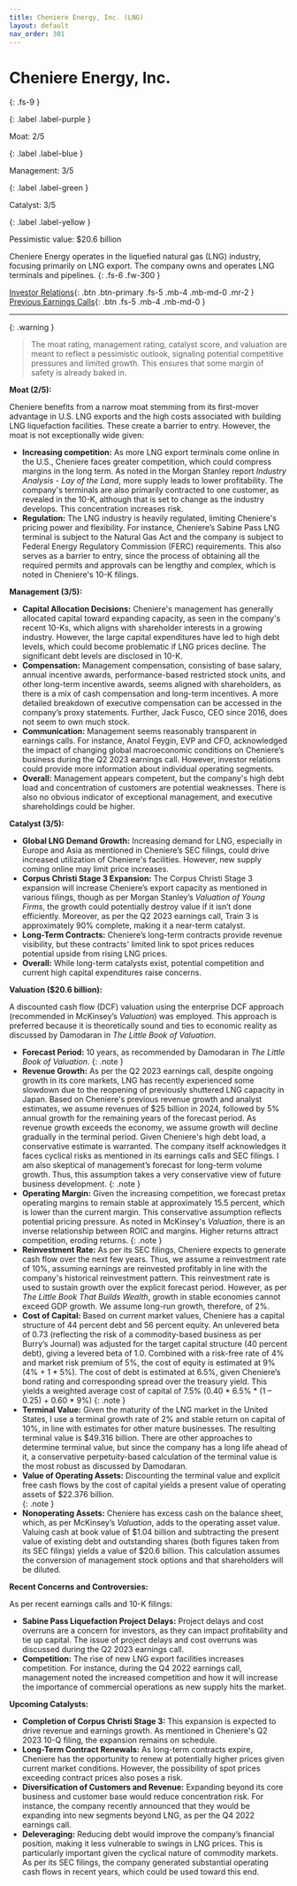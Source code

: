 ```yaml
---
title: Cheniere Energy, Inc. (LNG)
layout: default
nav_order: 301
---
```


# Cheniere Energy, Inc.
{: .fs-9 }

{: .label .label-purple }

Moat: 2/5

{: .label .label-blue }

Management: 3/5

{: .label .label-green }

Catalyst: 3/5

{: .label .label-yellow }

Pessimistic value: $20.6 billion

Cheniere Energy operates in the liquefied natural gas (LNG) industry, focusing primarily on LNG export. The company owns and operates LNG terminals and pipelines.
{: .fs-6 .fw-300 }

[Investor Relations](https://www.google.com/search?q=LNG+investor+relations){: .btn .btn-primary .fs-5 .mb-4 .mb-md-0 .mr-2 }
[Previous Earnings Calls](https://discountingcashflows.com/company/LNG/transcripts/){: .btn .fs-5 .mb-4 .mb-md-0 }

---

{: .warning } 
>The moat rating, management rating, catalyst score, and valuation are meant to reflect a pessimistic outlook, signaling potential competitive pressures and limited growth. This ensures that some margin of safety is already baked in.


**Moat (2/5):**

Cheniere benefits from a narrow moat stemming from its first-mover advantage in U.S. LNG exports and the high costs associated with building LNG liquefaction facilities. These create a barrier to entry. However, the moat is not exceptionally wide given:

* **Increasing competition:**  As more LNG export terminals come online in the U.S., Cheniere faces greater competition, which could compress margins in the long term. As noted in the Morgan Stanley report *Industry Analysis - Lay of the Land*, more supply leads to lower profitability.  The company's terminals are also primarily contracted to one customer, as revealed in the 10-K, although that is set to change as the industry develops. This concentration increases risk.
* **Regulation:** The LNG industry is heavily regulated, limiting Cheniere's pricing power and flexibility. For instance, Cheniere’s Sabine Pass LNG terminal is subject to the Natural Gas Act and the company is subject to Federal Energy Regulatory Commission (FERC) requirements. This also serves as a barrier to entry, since the process of obtaining all the required permits and approvals can be lengthy and complex, which is noted in Cheniere's 10-K filings.

**Management (3/5):**

* **Capital Allocation Decisions:** Cheniere's management has generally allocated capital toward expanding capacity, as seen in the company's recent 10-Ks, which aligns with shareholder interests in a growing industry.  However, the large capital expenditures have led to high debt levels, which could become problematic if LNG prices decline. The significant debt levels are disclosed in 10-K.
* **Compensation:**  Management compensation, consisting of base salary, annual incentive awards, performance-based restricted stock units, and other long-term incentive awards, seems aligned with shareholders, as there is a mix of cash compensation and long-term incentives. A more detailed breakdown of executive compensation can be accessed in the company’s proxy statements. Further, Jack Fusco, CEO since 2016, does not seem to own much stock.
* **Communication:**  Management seems reasonably transparent in earnings calls. For instance, Anatol Feygin, EVP and CFO, acknowledged the impact of changing global macroeconomic conditions on Cheniere’s business during the Q2 2023 earnings call. However, investor relations could provide more information about individual operating segments.
* **Overall:** Management appears competent, but the company's high debt load and concentration of customers are potential weaknesses. There is also no obvious indicator of exceptional management, and executive shareholdings could be higher.

**Catalyst (3/5):**

* **Global LNG Demand Growth:** Increasing demand for LNG, especially in Europe and Asia as mentioned in Cheniere’s SEC filings, could drive increased utilization of Cheniere's facilities.  However, new supply coming online may limit price increases.
* **Corpus Christi Stage 3 Expansion:**  The Corpus Christi Stage 3 expansion will increase Cheniere’s export capacity as mentioned in various filings, though as per Morgan Stanley’s *Valuation of Young Firms*, the growth could potentially destroy value if it isn’t done efficiently. Moreover, as per the Q2 2023 earnings call, Train 3 is approximately 90% complete, making it a near-term catalyst.
* **Long-Term Contracts:**  Cheniere’s long-term contracts provide revenue visibility, but these contracts' limited link to spot prices reduces potential upside from rising LNG prices.  
* **Overall:** While long-term catalysts exist, potential competition and current high capital expenditures raise concerns.

**Valuation ($20.6 billion):**

A discounted cash flow (DCF) valuation using the enterprise DCF approach (recommended in McKinsey’s *Valuation*) was employed. This approach is preferred because it is theoretically sound and ties to economic reality as discussed by Damodaran in *The Little Book of Valuation*.

* **Forecast Period:** 10 years, as recommended by Damodaran in *The Little Book of Valuation*.
{: .note }
* **Revenue Growth:** As per the Q2 2023 earnings call, despite ongoing growth in its core markets, LNG has recently experienced some slowdown due to the reopening of previously shuttered LNG capacity in Japan.  Based on Cheniere's previous revenue growth and analyst estimates, we assume revenues of $25 billion in 2024, followed by 5% annual growth for the remaining years of the forecast period. As revenue growth exceeds the economy, we assume growth will decline gradually in the terminal period.
    Given Cheniere's high debt load, a conservative estimate is warranted. The company itself acknowledges it faces cyclical risks as mentioned in its earnings calls and SEC filings. I am also skeptical of management’s forecast for long-term volume growth. Thus, this assumption takes a very conservative view of future business development.
{: .note }
* **Operating Margin:**  Given the increasing competition, we forecast pretax operating margins to remain stable at approximately 15.5 percent, which is lower than the current margin. This conservative assumption reflects potential pricing pressure.
    As noted in McKinsey's *Valuation*, there is an inverse relationship between ROIC and margins. Higher returns attract competition, eroding returns. 
{: .note }
* **Reinvestment Rate:**  As per its SEC filings, Cheniere expects to generate cash flow over the next few years. Thus, we assume a reinvestment rate of 10%, assuming earnings are reinvested profitably in line with the company's historical reinvestment pattern.
    This reinvestment rate is used to sustain growth over the explicit forecast period. However, as per *The Little Book That Builds Wealth*, growth in stable economies cannot exceed GDP growth. We assume long-run growth, therefore, of 2%.
* **Cost of Capital:** Based on current market values, Cheniere has a capital structure of 44 percent debt and 56 percent equity. An unlevered beta of 0.73 (reflecting the risk of a commodity-based business as per Burry’s Journal) was adjusted for the target capital structure (40 percent debt), giving a levered beta of 1.0. Combined with a risk-free rate of 4% and market risk premium of 5%, the cost of equity is estimated at 9% (4% + 1 * 5%). The cost of debt is estimated at 6.5%, given Cheniere’s bond rating and corresponding spread over the treasury yield. This yields a weighted average cost of capital of 7.5% (0.40 * 6.5% * (1 – 0.25) + 0.60 * 9%)
{: .note }
* **Terminal Value:**  Given the maturity of the LNG market in the United States, I use a terminal growth rate of 2% and stable return on capital of 10%, in line with estimates for other mature businesses. The resulting terminal value is $49.316 billion.
    There are other approaches to determine terminal value, but since the company has a long life ahead of it, a conservative perpetuity-based calculation of the terminal value is the most robust as discussed by Damodaran. 
* **Value of Operating Assets:** Discounting the terminal value and explicit free cash flows by the cost of capital yields a present value of operating assets of $22.376 billion.  
{: .note }
* **Nonoperating Assets:** Cheniere has excess cash on the balance sheet, which, as per McKinsey’s *Valuation*, adds to the operating asset value. Valuing cash at book value of $1.04 billion and subtracting the present value of existing debt and outstanding shares (both figures taken from its SEC filings) yields a value of $20.6 billion.
    This calculation assumes the conversion of management stock options and that shareholders will be diluted.

**Recent Concerns and Controversies:**

As per recent earnings calls and 10-K filings:

* **Sabine Pass Liquefaction Project Delays:** Project delays and cost overruns are a concern for investors, as they can impact profitability and tie up capital. The issue of project delays and cost overruns was discussed during the Q2 2023 earnings call. 
* **Competition:** The rise of new LNG export facilities increases competition. For instance, during the Q4 2022 earnings call, management noted the increased competition and how it will increase the importance of commercial operations as new supply hits the market.

**Upcoming Catalysts:**

* **Completion of Corpus Christi Stage 3:**  This expansion is expected to drive revenue and earnings growth. As mentioned in Cheniere's Q2 2023 10-Q filing, the expansion remains on schedule.
* **Long-Term Contract Renewals:** As long-term contracts expire, Cheniere has the opportunity to renew at potentially higher prices given current market conditions.  However, the possibility of spot prices exceeding contract prices also poses a risk.
* **Diversification of Customers and Revenue:**  Expanding beyond its core business and customer base would reduce concentration risk. For instance, the company recently announced that they would be expanding into new segments beyond LNG, as per the Q4 2022 earnings call.
* **Deleveraging:**  Reducing debt would improve the company’s financial position, making it less vulnerable to swings in LNG prices.  This is particularly important given the cyclical nature of commodity markets. As per its SEC filings, the company generated substantial operating cash flows in recent years, which could be used toward this end.